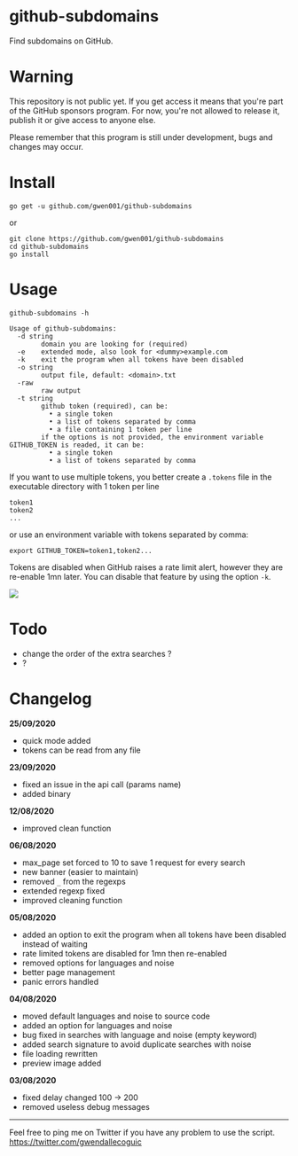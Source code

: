 # github-subdomains

Find subdomains on GitHub.


# Warning

This repository is not public yet.
If you get access it means that you're part of the GitHub sponsors program.
For now, you're not allowed to release it, publish it or give access to anyone else.

Please remember that this program is still under development, bugs and changes may occur.


# Install

```
go get -u github.com/gwen001/github-subdomains
```

or

```
git clone https://github.com/gwen001/github-subdomains
cd github-subdomains
go install
```


# Usage

```
github-subdomains -h

Usage of github-subdomains:
  -d string
    	domain you are looking for (required)
  -e	extended mode, also look for <dummy>example.com
  -k	exit the program when all tokens have been disabled
  -o string
    	output file, default: <domain>.txt
  -raw
    	raw output
  -t string
    	github token (required), can be:
    	  • a single token
    	  • a list of tokens separated by comma
    	  • a file containing 1 token per line
    	if the options is not provided, the environment variable GITHUB_TOKEN is readed, it can be:
    	  • a single token
    	  • a list of tokens separated by comma
```

If you want to use multiple tokens, you better create a `.tokens` file in the executable directory with 1 token per line  
```
token1
token2
...
```
or use an environment variable with tokens separated by comma:  
```
export GITHUB_TOKEN=token1,token2...
```

Tokens are disabled when GitHub raises a rate limit alert, however they are re-enable 1mn later.
You can disable that feature by using the option `-k`.

<img src="https://github.com/gwen001/github-subdomains/raw/master/preview.png">


# Todo

- change the order of the extra searches ?
- ?


# Changelog

**25/09/2020**
- quick mode added
- tokens can be read from any file

**23/09/2020**
- fixed an issue in the api call (params name)
- added binary

**12/08/2020**
- improved clean function

**06/08/2020**
- max_page set forced to 10 to save 1 request for every search
- new banner (easier to maintain)
- removed `_` from the regexps
- extended regexp fixed
- improved cleaning function

**05/08/2020**
- added an option to exit the program when all tokens have been disabled instead of waiting
- rate limited tokens are disabled for 1mn then re-enabled
- removed options for languages and noise
- better page management
- panic errors handled

**04/08/2020**
- moved default languages and noise to source code
- added an option for languages and noise
- bug fixed in searches with language and noise (empty keyword)
- added search signature to avoid duplicate searches with noise
- file loading rewritten
- preview image added

**03/08/2020**
- fixed delay changed 100 -> 200
- removed useless debug messages


---

Feel free to ping me on Twitter if you have any problem to use the script.  
https://twitter.com/gwendallecoguic
